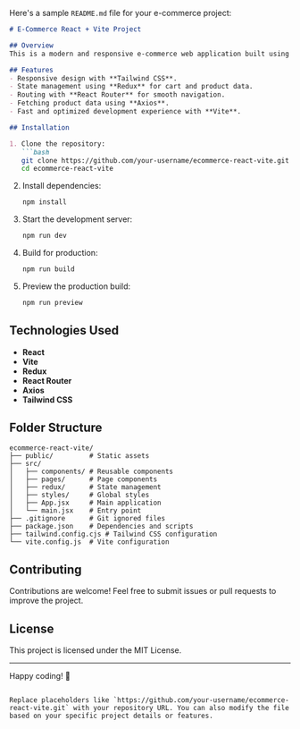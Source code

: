 Here's a sample `README.md` file for your e-commerce project:  

```markdown
# E-Commerce React + Vite Project  

## Overview  
This is a modern and responsive e-commerce web application built using **React** and **Vite**. It features a clean user interface, product browsing, shopping cart functionality, and a seamless checkout process.  

## Features  
- Responsive design with **Tailwind CSS**.  
- State management using **Redux** for cart and product data.  
- Routing with **React Router** for smooth navigation.  
- Fetching product data using **Axios**.  
- Fast and optimized development experience with **Vite**.  

## Installation  

1. Clone the repository:  
   ```bash
   git clone https://github.com/your-username/ecommerce-react-vite.git
   cd ecommerce-react-vite
   ```  

2. Install dependencies:  
   ```bash
   npm install
   ```  

3. Start the development server:  
   ```bash
   npm run dev
   ```  

4. Build for production:  
   ```bash
   npm run build
   ```  

5. Preview the production build:  
   ```bash
   npm run preview
   ```  

## Technologies Used  
- **React**  
- **Vite**  
- **Redux**  
- **React Router**  
- **Axios**  
- **Tailwind CSS**  

## Folder Structure  
```
ecommerce-react-vite/
├── public/         # Static assets
├── src/
│   ├── components/ # Reusable components
│   ├── pages/      # Page components
│   ├── redux/      # State management
│   ├── styles/     # Global styles
│   ├── App.jsx     # Main application
│   └── main.jsx    # Entry point
├── .gitignore      # Git ignored files
├── package.json    # Dependencies and scripts
├── tailwind.config.cjs # Tailwind CSS configuration
└── vite.config.js  # Vite configuration
```

## Contributing  
Contributions are welcome! Feel free to submit issues or pull requests to improve the project.  

## License  
This project is licensed under the MIT License.  

---
Happy coding! 🚀
```  

Replace placeholders like `https://github.com/your-username/ecommerce-react-vite.git` with your repository URL. You can also modify the file based on your specific project details or features.